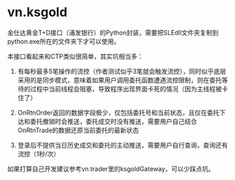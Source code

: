 # vn.ksgold

金仕达黄金T+D接口（浦发银行）的Python封装，需要把SLEdll文件夹复制到python.exe所在的文件夹下才可以使用。

本接口看起来和CTP类似很简单，其实坑相当多：
1. 有每秒最多5笔操作的流控（作者测试似乎3笔就会触发流控），同时似乎底层采用的是同步模式，意味着如果用户调用委托函数遭遇流控限制，则在委托等待的过程中当前线程会阻塞，导致程序出现界面卡死的情况（因为主线程被卡住了）

2. OnRtnOrder返回的数据字段极少，仅包括委托号和当前状态，且仅在委托下达和委托撤销时会推送，委托成交时没有推送，需要用户自己结合OnRtnTrade的数据还原当前委托的最新状态

3. 登录后不提供当日历史成交和委托的主动推送，需要用户自行查询，查询还有流控（1秒/次）


如果打算自己开发建议参考vn.trader里的ksgoldGateway，可以少踩点坑。